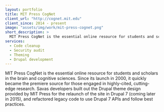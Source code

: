 ```yaml
---
layout: portfolio
title: MIT Press CogNet
client_url: "http://cognet.mit.edu"
client_since: 2014 - present
image: "assets/img/work/mit-press-cognet.png"
short_description: >
  MIT Press CogNet is the essential online resource for students and scholars in the brain and cognitive science.
services:
  - Code cleanup
  - Security audit
  - Theming
  - Drupal development
---
```

MIT Press CogNet is the essential online resource for students and scholars in the brain and cognitive sciences. Since its launch in 2000, it quickly became the premiere source for those engaged in highly-cited, cutting-edge research. Savas developers built out the Drupal theme design provided by MIT Press for the relaunch of the site in Drupal 7 (coming later in 2015), and refactored legacy code to use Drupal 7 APIs and follow best practices.
